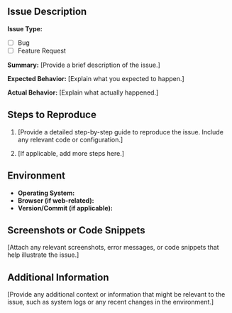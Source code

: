 ## Issue Description
**Issue Type:**
- [ ] Bug
- [ ] Feature Request

**Summary:**
[Provide a brief description of the issue.]

**Expected Behavior:**
[Explain what you expected to happen.]

**Actual Behavior:**
[Explain what actually happened.]

## Steps to Reproduce

1. [Provide a detailed step-by-step guide to reproduce the issue. Include any relevant code or configuration.]

2. [If applicable, add more steps here.]

## Environment

- **Operating System:**
- **Browser (if web-related):**
- **Version/Commit (if applicable):**

## Screenshots or Code Snippets

[Attach any relevant screenshots, error messages, or code snippets that help illustrate the issue.]

## Additional Information

[Provide any additional context or information that might be relevant to the issue, such as system logs or any recent changes in the environment.]

